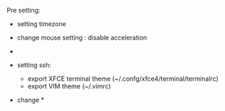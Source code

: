 Pre setting:
* setting timezone

* change mouse setting : disable acceleration
* 
* setting ssh:
	* export XFCE terminal theme (~/.confg/xfce4/terminal/terminalrc)
	* export VIM theme (~/.vimrc)

* change *
